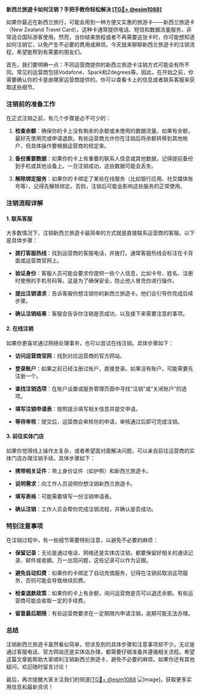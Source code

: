 **新西兰旅遊卡如何注销？手把手教你轻松解决 [[TG💪+ @esim1088](https://t.me/s/esim1088)]**

如果你最近在新西兰旅行，可能会用到一种方便又实惠的旅游卡——新西兰旅遊卡（New Zealand Travel Card）。这种卡通常提供电话、短信和数据流量服务，非常适合国际游客使用。然而，当你结束旅程或者不再需要这张卡时，你可能想知道如何注销它，以免产生不必要的费用或麻烦。今天就来聊聊新西兰旅遊卡的注销流程，希望能帮到有需要的朋友们。

首先，我们要明确一点：不同运营商提供的新西兰旅遊卡注销方式可能会有所不同。常见的运营商包括Vodafone、Spark和2degrees等。因此，在开始之前，你需要确认你的卡是由哪家运营商提供的。你可以查看卡上的信息或者联系客服来获取这些细节。

### 注销前的准备工作

在正式注销之前，有几个步骤是必不可少的：

1. **检查余额**：确保你的卡上没有剩余的余额或未使用的数据流量。如果有余额，最好先使用完或申请退款。有些运营商允许你在注销后将余额转移到其他账户，但具体操作要根据运营商的规定来。

2. **备份重要数据**：如果你的卡上有重要的联系人信息或其他数据，记得提前备份到手机或其他设备上。一旦注销成功，这些数据可能会丢失。

3. **解除绑定服务**：如果你的卡绑定了某些在线服务（比如银行应用、社交媒体账号等），记得先解除绑定。否则，注销后可能会影响这些服务的正常使用。

### 注销流程详解

#### 1. 联系客服

大多数情况下，注销新西兰旅遊卡最简单的方式就是直接联系运营商的客服。以下是具体步骤：

- **拨打客服热线**：找到运营商的客服电话，并拨打。通常客服热线会标注在卡背面或运营商官网上。
  
- **验证身份**：客服人员可能会要求你提供一些个人信息，比如卡号、姓名、注册时使用的手机号码等。这是为了确保安全，防止他人冒充你进行操作。

- **提出注销请求**：告诉客服你想注销你的新西兰旅遊卡。他们会引导你完成后续步骤。

- **确认注销结果**：客服会告诉你注销是否成功，以及接下来需要注意的事项。

#### 2. 在线注销

如果你更喜欢通过网络处理事务，也可以尝试在线注销。具体步骤如下：

- **访问运营商官网**：找到对应运营商的官方网站。
  
- **登录账户**：如果之前已经注册过账户，直接登录。如果没有账户，可能需要先注册一个。

- **查找注销选项**：在账户设置或服务管理页面中寻找“注销”或“关闭账户”的选项。

- **填写注销申请表**：按照提示填写相关信息并提交申请。

- **等待审核**：提交后，运营商会审核你的申请，审核通过后即可完成注销。

#### 3. 前往实体门店

如果你觉得线上操作太复杂，或者希望面对面解决问题，可以亲自前往运营商的实体门店办理注销手续。具体步骤如下：

- **携带相关证件**：带上身份证件（如护照）和新西兰旅遊卡。

- **说明需求**：向工作人员说明你想注销新西兰旅遊卡。

- **填写表格**：可能需要填写一份注销申请表。

- **确认注销**：工作人员会帮你完成注销流程，并确认是否成功。

### 特别注意事项

在注销过程中，有一些细节需要特别注意，以避免不必要的麻烦：

- **保留记录**：无论是通过电话、网络还是实体店注销，都要保留好相关的通话记录、邮件或收据。万一出现问题，这些记录可以作为证据。

- **避免自动扣费**：如果你的卡绑定了自动充值服务，记得在注销前取消这项服务，否则可能会导致继续扣费。

- **检查退款政策**：如果你的卡上有余额，询问运营商是否可以退还余额。有些运营商可能会收取一定的手续费。

- **留意最后期限**：有些运营商要求在一定期限内申请注销，逾期可能无法办理。

### 总结

注销新西兰旅遊卡虽然看似简单，但涉及到的具体步骤和注意事项却不少。无论是通过客服电话、官方网站还是实体店办理，都需要仔细准备并遵循相关流程。希望这篇文章能帮助大家顺利注销新西兰旅遊卡，避免不必要的麻烦。如果你还有其他疑问，欢迎随时留言讨论！

最后，再次提醒大家关注我们的频道[[TG💪+ @esim1088](https://t.me/s/esim1088) ![Image](https://i.postimg.cc/4NQfJmqS/Snipaste-2025-05-13-00-14-12.png)]，获取更多实用信息和最新资讯！
